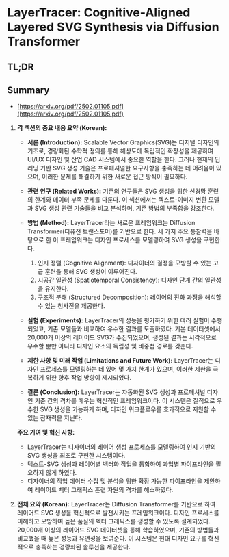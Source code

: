 # LayerTracer: Cognitive-Aligned Layered SVG Synthesis via Diffusion Transformer
## TL;DR
## Summary
- [https://arxiv.org/pdf/2502.01105.pdf](https://arxiv.org/pdf/2502.01105.pdf)

1. **각 섹션의 중요 내용 요약 (Korean):**

   - **서론 (Introduction):**
     Scalable Vector Graphics(SVG)는 디지털 디자인의 기초로, 경량화된 수학적 정의를 통해 해상도에 독립적인 확장성을 제공하여 UI/UX 디자인 및 산업 CAD 시스템에서 중요한 역할을 한다. 그러나 현재의 딥러닝 기반 SVG 생성 기술은 프로페셔널한 요구사항을 충족하는 데 어려움이 있으며, 이러한 문제를 해결하기 위한 새로운 접근 방식이 필요하다.

   - **관련 연구 (Related Works):**
     기존의 연구들은 SVG 생성을 위한 신경망 훈련의 한계와 데이터 부족 문제를 다룬다. 이 섹션에서는 텍스트-이미지 변환 모델과 SVG 생성 관련 기술들을 비교 분석하며, 기존 방법의 부족함을 강조한다.

   - **방법 (Method):**
     LayerTracer라는 새로운 프레임워크는 Diffusion Transformer(디퓨전 트랜스포머)를 기반으로 한다. 세 가지 주요 통찰력을 바탕으로 한 이 프레임워크는 디자인 프로세스를 모델링하여 SVG 생성을 구현한다. 
     1. 인지 정렬 (Cognitive Alignment): 디자이너의 결정을 모방할 수 있는 고급 훈련을 통해 SVG 생성이 이루어진다.
     2. 시공간 일관성 (Spatiotemporal Consistency): 디자인 단계 간의 일관성을 유지한다.
     3. 구조적 분해 (Structured Decomposition): 레이어의 진화 과정을 해석할 수 있는 청사진을 제공한다.

   - **실험 (Experiments):**
     LayerTracer의 성능을 평가하기 위한 여러 실험이 수행되었고, 기존 모델들과 비교하여 우수한 결과를 도출하였다. 기본 데이터셋에서 20,000개 이상의 레이어드 SVG가 수집되었으며, 생성된 결과는 시각적으로 우수할 뿐만 아니라 디자인 요소의 독립성 및 비중첩 경로를 갖춘다.

   - **제한 사항 및 미래 작업 (Limitations and Future Work):**
     LayerTracer는 디자인 프로세스를 모델링하는 데 있어 몇 가지 한계가 있으며, 이러한 제한을 극복하기 위한 향후 작업 방향이 제시되었다.

   - **결론 (Conclusion):**
     LayerTracer는 자동화된 SVG 생성과 프로페셔널 디자인 기준 간의 격차를 메우는 혁신적인 프레임워크이다. 이 시스템은 질적으로 우수한 SVG 생성을 가능하게 하며, 디자인 워크플로우를 효과적으로 지원할 수 있는 잠재력을 지닌다.

   **주요 기여 및 혁신 사항:**
   - LayerTracer는 디자이너의 레이어 생성 프로세스를 모델링하여 인지 기반의 SVG 생성을 최초로 구현한 시스템이다.
   - 텍스트-SVG 생성과 레이어별 벡터화 작업을 통합하여 과업별 파이프라인을 필요하지 않게 하였다.
   - 디자이너의 작업 데이터 수집 및 분석을 위한 확장 가능한 파이프라인을 제안하여 레이어드 벡터 그래픽스 훈련 자원의 격차를 해소하였다.

2. **전체 요약 (Korean):**
   LayerTracer는 Diffusion Transformer를 기반으로 하여 레이어드 SVG 생성을 혁신적으로 발전시키는 프레임워크이다. 디자인 프로세스를 이해하고 모방하여 높은 품질의 벡터 그래픽스를 생성할 수 있도록 설계되었다. 20,000개 이상의 레이어드 SVG 데이터셋을 통해 학습하였으며, 기존의 방법들과 비교했을 때 높은 성능과 유연성을 보여준다. 이 시스템은 현대 디자인 요구를 혁신적으로 충족하는 경량화된 솔루션을 제공한다.